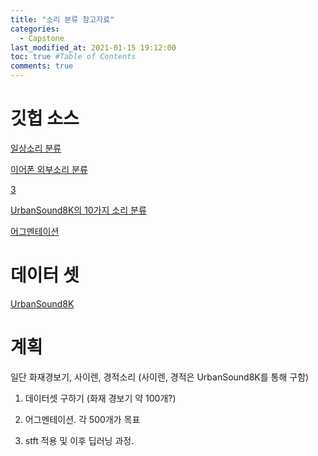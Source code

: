 ```yaml
---
title: "소리 분류 참고자료"
categories: 
  - Capstone
last_modified_at: 2021-01-15 19:12:00
toc: true #Table of Contents
comments: true
---
```



# 깃헙 소스
[일상소리 분류](https://github.com/CapstoneDesign2020/Soundee-ML)  

[이어폰 외부소리 분류](https://github.com/chuckchuck-gojol/model/tree/87a42ef198655e7c7bf50e3e72ee6cf435081f0d)

[3](https://github.com/chuckchuck-gojol/model_2)

[UrbanSound8K의 10가지 소리 분류](https://tensorflow.blog/tag/urbansound8k/)

[어그멘테이션](https://smothly.github.io/programming%20language/python/2020/03/21/Python-%EC%86%8C%EB%A6%AC-%EB%8D%B0%EC%9D%B4%ED%84%B0-(Audio-Data)Augmentaton.html)

# 데이터 셋
[UrbanSound8K](https://www.google.com/url?q=https://goo.gl/8hY5ER&sa=D&ust=1610965419718000&usg=AFQjCNFRxyQw690Ca6jbaEtoH-mzAAxs0A)

# 계획
일단 화재경보기, 사이렌, 경적소리 (사이렌, 경적은 UrbanSound8K를 통해 구함)
1. 데이터셋 구하기 (화재 경보기 약 100개?)  

1. 어그멘테이션. 각 500개가 목표  

1. stft 적용 및 이후 딥러닝 과정.

